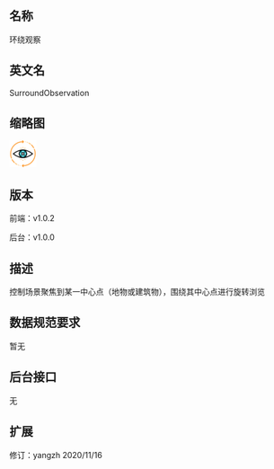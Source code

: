 ## 名称
环绕观察

## 英文名
SurroundObservation

## 缩略图
![](./logo.png)

## 版本
前端：v1.0.2

后台：v1.0.0  

## 描述
控制场景聚焦到某一中心点（地物或建筑物），围绕其中心点进行旋转浏览

## 数据规范要求
暂无

## 后台接口
无

## 扩展
修订：yangzh 2020/11/16

